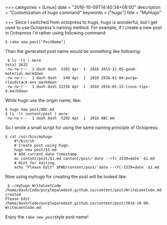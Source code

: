+++
categories = [Linux]
date = "2016-10-09T14:40:34+08:00"
description = "Customization of hugo command"
keywords = ["hugo"]
title = "MyHugo"

+++
Since I switched from octopress to hugo, hugo is wonderful, but I get used to use
Octopress's naming method. For example, if I create a new post in Octopress I'd rather
using following command:     

```
$ rake new_post["PostName"]
```
Then the generated post name would be something like following:     

```
 $ ls -lt | more
total 3632
-rw-rw-r--  1 dash dash  5292 Apr  1  2016 2015-11-05-good-material.markdown
-rw-rw-r--  1 dash dash   540 Apr  1  2016 2016-01-04-purge-cloudstack-env.markdown
-rw-rw-r--  1 dash dash 22256 Apr  1  2016 2016-01-15-linux-tips-4.markdown
```
While hugo use the origin name, like:     

```
$ hugo new post/ABC.md
$ ls -lt content/post | more
-rw-rw-r--  1 dash dash  5292 Apr  1  2016 ABC.md
```
So I wrote a small script for using the same naming principle of Octopress:    

```
$ cat /usr/bin/myhugo 
    #!/bin/sh
    # Create post using hugo.
    hugo new post/$1.md
    # Add current date timestamp.
    mv content/post/$1.md content/post/`date --rfc-3339=date`-$1.md
    # Hint for editing.
    echo "Please Edit" $PWD/content/post/`date --rfc-3339=date`-$1.md
```
Now using myhugo for creating the post will be looked like:     

```
 $ ~/myhugo WriteLeetCode
/home/dash/Code/purplepalmdash.github.io/content/post/WriteLeetCode.md created
Please Edit
/home/dash/Code/purplepalmdash.github.io/content/post/2016-10-09-WriteLeetCode.md
```
Enjoy the `rake new_post`style post name!
